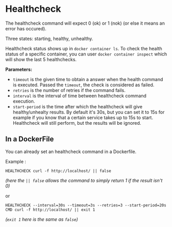 # Healthcheck

The healthcheck command will expect 0 (ok) or 1 (nok) (or else it means an error has occured).


Three states: starting, healthy, unhealthy.


Healthcheck status shows up in `docker container ls`. To check the health status of a specific container, you can user `docker container inspect` which will show the last 5 healthchecks.

**Parameters:**
- `timeout` is the given time to obtain a answer when the health command is executed. Passed the `timeout`, the check is considered as failed.
- `retries` is the number of retries if the command fails.
- `interval` is the interval of time between healthcheck command execution.
- `start-period` is the time after which the healthcheck will give healthy/unhealty results. By default it's 30s, but you can set it to 15s for example if you know that a certain service takes up to 15s to start. Healthcheck will still perform, but the results will be ignored.

## In a DockerFile

You can already set an healthcheck command in a Dockerfile.

Example :

`HEALTHCHECK curl -f http://localhost/ || false `

*(here the `|| false` allows the command to simply return 1 if the result isn't 0)*

or

`HEALTHCHECK --interval=30s --timeout=3s --retries=3 --start-period=20s CMD curl -f http://localhost/ || exit 1`

*(`exit 1` here is the same as `false`)*


